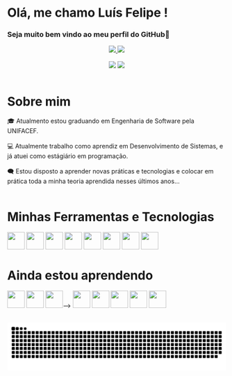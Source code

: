 # Olá, me chamo Luís Felipe !
### Seja muito bem vindo ao meu perfil do GitHub👋

<div align="center">
<a href="https://github.com/Chiqueto">
  <img loading="lazy" height="180em" src="https://github-readme-stats.vercel.app/api/top-langs/?username=Chiqueto&layout=compact&langs_count=7&theme=midnight-purple"/>
  <img loading="lazy" height="180em" src="https://github-readme-stats.vercel.app/api?username=Chiqueto&layout=compact&langs_count=7&hide=contribs,issues&theme=midnight-purple"/>

</div>
<br>
<div class="contato" align="center">
  <a href="www.linkedin.com/in/luis-felipe-chiqueto-628b8625a" target="_blank"><img loading="lazy" src="https://img.shields.io/badge/-LinkedIn-%230077B5?style=for-the-badge&logo=linkedin&logoColor=white" target="_blank"></a>   
  <a href = "mailto:renandeoliveirasilva123@gmail.com"><img loading="lazy" src="https://img.shields.io/badge/Gmail-D14836?style=for-the-badge&logo=gmail&logoColor=white" target="_blank"></a>
</div>

<br>

  
# Sobre mim
  <!--<img src="https://github.com/RenanOliveiraSilva/RenanOliveiraSilva/blob/main/img.png" alt=celebrate width=250 align=right>-->
<div>
  <div>
    🎓 Atualmento estou graduando em Engenharia de Software pela UNIFACEF.
  </div>
  <br>
  <div>
    💻 Atualmente trabalho como aprendiz em Desenvolvimento de Sistemas, e já atuei como estágiário em programação.
  </div>
    <br>
  <div>
    🗨️ Estou disposto a aprender novas práticas e tecnologias e colocar em prática toda a minha teoria aprendida nesses últimos anos...
  </div>
  
</div>

<br>

# Minhas Ferramentas e Tecnologias
<div>
  <img src="https://cdn.jsdelivr.net/gh/devicons/devicon@latest/icons/javascript/javascript-original.svg" width="40" height="40"/>
  <!--<img src="https://cdn.jsdelivr.net/gh/devicons/devicon@latest/icons/nodejs/nodejs-original.svg" width="40" height="40"/>-->
  <!--<img src="https://cdn.jsdelivr.net/gh/devicons/devicon@latest/icons/react/react-original.svg" width="40" height="40"/>-->
  <img src="https://cdn.jsdelivr.net/gh/devicons/devicon@latest/icons/html5/html5-original.svg" width="40" height="40"/>
  <img src="https://cdn.jsdelivr.net/gh/devicons/devicon@latest/icons/css3/css3-original.svg" width="40" height="40"/>
  <img src="https://cdn.jsdelivr.net/gh/devicons/devicon@latest/icons/bootstrap/bootstrap-original.svg" width="40" height="40"/>
  <!--<img src="https://cdn.jsdelivr.net/gh/devicons/devicon@latest/icons/materializecss/materializecss-original.svg" width="40" height="40"/>-->
  <!--<img src="https://cdn.jsdelivr.net/gh/devicons/devicon@latest/icons/figma/figma-original.svg" width="40" height="40"//>-->
  <!--<img src="https://cdn.jsdelivr.net/gh/devicons/devicon@latest/icons/mysql/mysql-original.svg" width="40" height="40"/>-->
  <!--<img src="https://cdn.jsdelivr.net/gh/devicons/devicon@latest/icons/mariadb/mariadb-original.svg" width="40" height="40"/>-->
  <!--<img src="https://cdn.jsdelivr.net/gh/devicons/devicon@latest/icons/mongodb/mongodb-original-wordmark.svg" width="40" height="40"/>-->
  <!--<img src="https://cdn.jsdelivr.net/gh/devicons/devicon@latest/icons/php/php-original.svg" width="40" height="40"/>-->
  <img src="https://cdn.jsdelivr.net/gh/devicons/devicon@latest/icons/vscode/vscode-original.svg" width="40" height="40"/>
  <img src="https://cdn.jsdelivr.net/gh/devicons/devicon@latest/icons/jetbrains/jetbrains-original.svg" width="40" height="40"/>
  <img src="https://cdn.jsdelivr.net/gh/devicons/devicon@latest/icons/git/git-original.svg" width="40" height="40"/>
  <img src="https://cdn.jsdelivr.net/gh/devicons/devicon@latest/icons/github/github-original.svg" width="40" height="40"/>
          
</div>

# Ainda estou aprendendo 
<div>
  <img src="https://cdn.jsdelivr.net/gh/devicons/devicon@latest/icons/python/python-original.svg" width="40" height="40"/>
  <!--<img src="https://cdn.jsdelivr.net/gh/devicons/devicon@latest/icons/jupyter/jupyter-original-wordmark.svg" width="40" height="40"/>-->
  <!--<img src="https://cdn.jsdelivr.net/gh/devicons/devicon@latest/icons/anaconda/anaconda-original.svg" width="40" height="40"/>-->
  <img src="https://cdn.jsdelivr.net/gh/devicons/devicon@latest/icons/nodejs/nodejs-original.svg" width="40" height="40"/>
  <img src="https://cdn.jsdelivr.net/gh/devicons/devicon@latest/icons/react/react-original.svg" width="40" height="40"/>-->
  <img src="https://cdn.jsdelivr.net/gh/devicons/devicon@latest/icons/figma/figma-original.svg" width="40" height="40"//>
  <img src="https://cdn.jsdelivr.net/gh/devicons/devicon@latest/icons/java/java-original.svg" width="40" height="40"/>
  <img src="https://cdn.jsdelivr.net/gh/devicons/devicon@latest/icons/androidstudio/androidstudio-original.svg" width="40" height="40"/>
  <img src="https://cdn.jsdelivr.net/gh/devicons/devicon@latest/icons/flutter/flutter-original.svg" width="40" height="40"/>
  <img src="https://cdn.jsdelivr.net/gh/devicons/devicon@latest/icons/dart/dart-original.svg" width="40" height="40"/>
          
</div>

<br>

 ![Snake animation](https://raw.githubusercontent.com/Platane/snk/output/github-contribution-grid-snake.svg)

<!--
**RenanOliveiraSilva/RenanOliveiraSilva** is a ✨ _special_ ✨ repository because its `README.md` (this file) appears on your GitHub profile.

Here are some ideas to get you started:

- 🔭 I’m currently working on ...
- 🌱 I’m currently learning ...
- 👯 I’m looking to collaborate on ...
- 🤔 I’m looking for help with ...
- 💬 Ask me about ...
- 📫 How to reach me: ...
- 😄 Pronouns: ...
- ⚡ Fun fact: ...
-->

